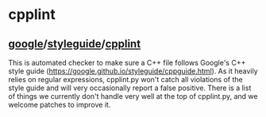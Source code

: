 # cpplint

## [google](https://github.com/google)/**[styleguide](https://github.com/google/styleguide)**/[**cpplint**](https://github.com/google/styleguide/tree/gh-pages/cpplint)

This is automated checker to make sure a C++ file follows Google's C++ style guide (https://google.github.io/styleguide/cppguide.html). As it heavily relies on regular expressions, cpplint.py won't catch all violations of the style guide and will very occasionally report a false positive. There is a list of things we currently don't handle very well at the top of cpplint.py,
and we welcome patches to improve it.


